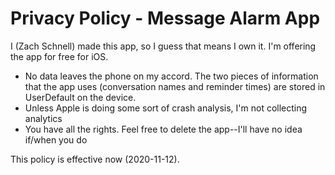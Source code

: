 # Privacy Policy - Message Alarm App
I (Zach Schnell) made this app, so I guess that means I own it. I'm offering the app for free for iOS. 

 * No data leaves the phone on my accord. The two pieces of information that the app uses (conversation names and reminder times) are stored in UserDefault on the device. 
 * Unless Apple is doing some sort of crash analysis, I'm not collecting analytics
 * You have all the rights. Feel free to delete the app--I'll have no idea if/when you do
 
This policy is effective now (2020-11-12).
